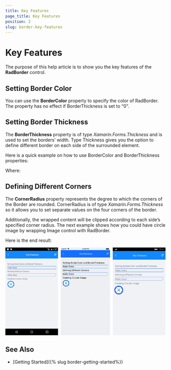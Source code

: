 ```yaml
---
title: Key Features
page_title: Key Features
position: 2
slug: border-key-features
---
```


# Key Features

The purpose of this help article is to show you the key features of the **RadBorder** control. 

## Setting Border Color

You can use the **BorderColor** property to specify the color of RadBorder. The property has no effect if BorderThickness is set to “0”.

## Setting Border Thickness

The **BorderThickness** property is of type *Xamarin.Forms.Thickness* and is used to set the borders’ width. Type Thickness gives you the option to define different border on each side of the surrounded element.

Here is a quick example on how to use BorderColor and BorderThickness properties:

<snippet id='border-features-thickness'/>

Where:

<snippet id='xmlns-telerikprimitives'/>

## Defining Different Corners

The **CornerRadius** property represents the degree to which the corners of the Border are rounded. CornerRadius is of type *Xamarin.Forms.Thickness* so it allows you to set separate values on the four corners of the border. 

<snippet id='border-features-cornerradius'/>

Additionally, the wrapped content will be clipped according to each side’s specified corner radius. The next example shows how you could have circle image by wrapping Image control with RadBorder.

<snippet id='border-features-circularimage'/>

Here is the end result:

![Border Key Features Example](images/border-key-features.png)

## See Also

- [Getting Started]({% slug border-getting-started%})
